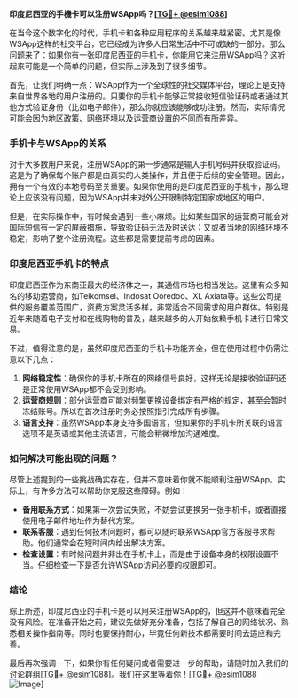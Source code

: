 **印度尼西亚的手機卡可以注册WSApp吗？[[TG💪+ @esim1088](https://t.me/s/esim1088)]**

在当今这个数字化的时代，手机卡和各种应用程序的关系越来越紧密。尤其是像WSApp这样的社交平台，它已经成为许多人日常生活中不可或缺的一部分。那么问题来了：如果你有一张印度尼西亚的手机卡，你能用它来注册WSApp吗？这听起来可能是一个简单的问题，但实际上涉及到了很多细节。

首先，让我们明确一点：WSApp作为一个全球性的社交媒体平台，理论上是支持来自世界各地的用户注册的。只要你的手机卡能够正常接收短信验证码或者通过其他方式验证身份（比如电子邮件），那么你就应该能够成功注册。然而，实际情况可能会因为地区政策、网络环境以及运营商设置的不同而有所差异。

### 手机卡与WSApp的关系

对于大多数用户来说，注册WSApp的第一步通常是输入手机号码并获取验证码。这是为了确保每个账户都是由真实的人类操作，并且便于后续的安全管理。因此，拥有一个有效的本地号码至关重要。如果你使用的是印度尼西亚的手机卡，那么理论上应该没有问题，因为WSApp并未对外公开限制特定国家或地区的用户。

但是，在实际操作中，有时候会遇到一些小麻烦。比如某些国家的运营商可能会对国际短信有一定的屏蔽措施，导致验证码无法及时送达；又或者当地的网络环境不稳定，影响了整个注册流程。这些都是需要提前考虑的因素。

### 印度尼西亚手机卡的特点

印度尼西亚作为东南亚最大的经济体之一，其通信市场也相当发达。这里有众多知名的移动运营商，如Telkomsel、Indosat Ooredoo、XL Axiata等。这些公司提供的服务覆盖范围广，资费方案灵活多样，非常适合不同需求的用户群体。特别是近年来随着电子支付和在线购物的普及，越来越多的人开始依赖手机卡进行日常交易。

不过，值得注意的是，虽然印度尼西亚的手机卡功能齐全，但在使用过程中仍需注意以下几点：

1. **网络稳定性**：确保你的手机卡所在的网络信号良好，这样无论是接收验证码还是正常使用WSApp都不会受到影响。
2. **运营商规则**：部分运营商可能对频繁更换设备绑定有严格的规定，甚至会暂时冻结账号。所以在首次注册时务必按照指引完成所有步骤。
3. **语言支持**：虽然WSApp本身支持多国语言，但如果你的手机卡所关联的语言选项不是英语或其他主流语言，可能会稍微增加沟通难度。

### 如何解决可能出现的问题？

尽管上述提到的一些挑战确实存在，但并不意味着你就不能顺利注册WSApp。实际上，有许多方法可以帮助你克服这些障碍。例如：

- **备用联系方式**：如果第一次尝试失败，不妨尝试更换另一张手机卡，或者直接使用电子邮件地址作为替代方案。
- **联系客服**：遇到任何技术问题时，都可以随时联系WSApp官方客服寻求帮助。他们通常会在短时间内给出解决方案。
- **检查设置**：有时候问题并非出在手机卡上，而是由于设备本身的权限设置不当。仔细检查一下是否允许WSApp访问必要的权限即可。

### 结论

综上所述，印度尼西亚的手机卡是可以用来注册WSApp的，但这并不意味着完全没有风险。在准备开始之前，建议先做好充分准备，包括了解自己的网络状况、熟悉相关操作指南等。同时也要保持耐心，毕竟任何新技术都需要时间去适应和完善。

最后再次强调一下，如果你有任何疑问或者需要进一步的帮助，请随时加入我们的讨论群组[[TG💪+ @esim1088](https://t.me/s/esim1088)]。我们在这里等着你！[[TG💪+ @esim1088](https://t.me/s/esim1088) ![Image](https://i.postimg.cc/4NQfJmqS/Snipaste-2025-05-13-00-14-12.png)]
